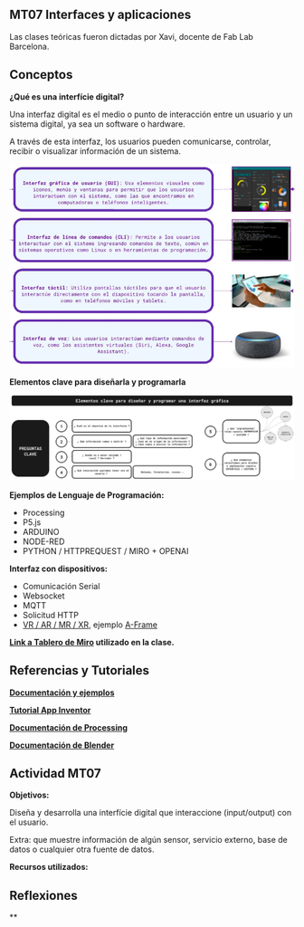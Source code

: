 ## MT07 Interfaces y aplicaciones

Las clases teóricas fueron dictadas por Xavi, docente de Fab Lab Barcelona.

## Conceptos

**¿Qué es una interfície digital?**

Una interfaz digital es el medio o punto de interacción entre un usuario y un sistema digital, ya sea un software o hardware. 

A través de esta interfaz, los usuarios pueden comunicarse, controlar, recibir o visualizar información de un sistema.

![](../images/MT07/interfaz.png)

**Elementos clave para diseñarla y programarla**

![](../images/MT07/elementos.png)

**Ejemplos de Lenguaje de Programación:**

- Processing
- P5.js
- ARDUINO
- NODE-RED
- PYTHON / HTTPREQUEST / MIRO + OPENAI

**Interfaz con dispositivos:**

- Comunicación Serial
- Websocket
- MQTT
- Solicitud HTTP
- [VR / AR / MR / XR](https://www.unocero.com/vida-digital/vr-ar-mr-xr-diferencias/), ejemplo [A-Frame](https://aframe.io/)



**[Link a Tablero de Miro](https://miro.com/app/board/uXjVKGRsnZ4=/) utilizado en la clase.**


## Referencias y Tutoriales

**[Documentación y ejemplos](https://hackmd.io/s/BJqQMmJL9)**

**[Tutorial App Inventor](https://fablabbcn-projects.gitlab.io/learning/educational-docs/material/extras/week12/appinventor/)**

**[Documentación de Processing](https://fablabbcn-projects.gitlab.io/learning/educational-docs/material/extras/week12/processing/)**

**[Documentación de Blender](https://fablabbcn-projects.gitlab.io/learning/educational-docs/material/extras/week12/blender/)**



## Actividad MT07

**Objetivos:**

Diseña y desarrolla una interfície digital que interaccione (input/output) con el usuario.

Extra: que muestre información de algún sensor, servicio externo, base de datos o cualquier otra fuente de datos.


**Recursos utilizados:**








## Reflexiones

**
